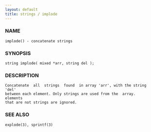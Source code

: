 ```yaml
---
layout: default
title: strings / implode
---
```






### NAME
    implode() - concatenate strings


### SYNOPSIS
    string implode( mixed *arr, string del );


### DESCRIPTION
    Concatenate  all  strings  found  in array 'arr', with the string 'del'
    between each element. Only strings are used from the  array.   elements
    that are not strings are ignored.


### SEE ALSO
    explode(3), sprintf(3)



